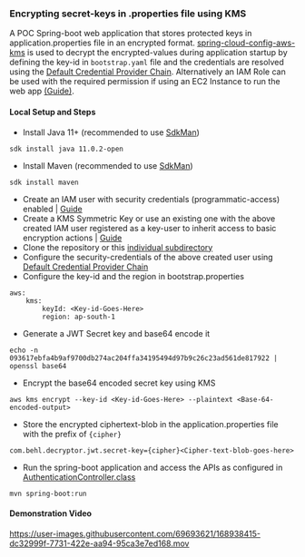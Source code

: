 ### Encrypting secret-keys in .properties file using KMS

A POC Spring-boot web application that stores protected keys in application.properties file in an encrypted format. [spring-cloud-config-aws-kms](https://github.com/zalando/spring-cloud-config-aws-kms) is used to decrypt the encrypted-values during application startup by defining the key-id in `bootstrap.yaml` file and the credentials are resolved using the [Default Credential Provider Chain](https://docs.aws.amazon.com/sdk-for-java/v1/developer-guide/credentials.html#credentials-default). Alternatively an IAM Role can be used with the required permission if using an EC2 Instance to run the web app [(Guide)](https://docs.aws.amazon.com/AWSEC2/latest/UserGuide/iam-roles-for-amazon-ec2.html).

#### Local Setup and Steps

* Install Java 11+ (recommended to use [SdkMan](https://sdkman.io))

```
sdk install java 11.0.2-open
```
* Install Maven (recommended to use [SdkMan](https://sdkman.io))

```
sdk install maven
```
* Create an IAM user with security credentials (programmatic-access) enabled | [Guide](https://docs.aws.amazon.com/IAM/latest/UserGuide/id_users_create.html)
* Create a KMS Symmetric Key or use an existing one with the above created IAM user registered as a key-user to inherit access to basic encryption actions | [Guide](https://docs.aws.amazon.com/kms/latest/developerguide/create-keys.html)
* Clone the repository or this [individual subdirectory](https://github.com/hardikSinghBehl/aws-java-reference-pocs/blob/main/INDIVIDUAL_FOLDER_CLONE.md)
* Configure the security-credentials of the above created user using [Default Credential Provider Chain](https://docs.aws.amazon.com/sdk-for-java/v1/developer-guide/credentials.html#credentials-default)
* Configure the key-id and the region in bootstrap.properties 

```
aws:
    kms:
        keyId: <Key-id-Goes-Here>
        region: ap-south-1
```
* Generate a JWT Secret key and base64 encode it

```
echo -n 093617ebfa4b9af9700db274ac204ffa34195494d97b9c26c23ad561de817922 | openssl base64
```
* Encrypt the base64 encoded secret key using KMS 

```
aws kms encrypt --key-id <Key-id-Goes-Here> --plaintext <Base-64-encoded-output>
```
* Store the encrypted ciphertext-blob in the application.properties file with the prefix of `{cipher}`

```
com.behl.decryptor.jwt.secret-key={cipher}<Cipher-text-blob-goes-here>
```
* Run the spring-boot application and access the APIs as configured in [AuthenticationController.class](https://github.com/hardikSinghBehl/aws-java-reference-pocs/blob/main/kms-properties-decryption/src/main/java/com/behl/decryptor/controller/AuthenticationController.java)

```
mvn spring-boot:run
```

#### Demonstration Video

https://user-images.githubusercontent.com/69693621/168938415-dc32999f-7731-422e-aa94-95ca3e7ed168.mov




